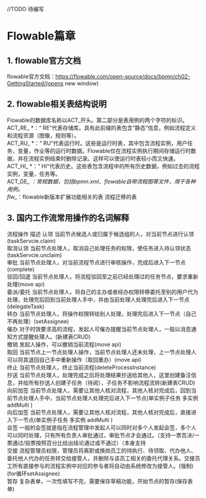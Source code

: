 //TODO 待编写
# Flowable篇章 
## 1. flowable官方文档
flowable官方文档：https://flowable.com/open-source/docs/bpmn/ch02-GettingStarted/(opens new window)

## 2. flowable相关表结构说明
Flowable的数据库名称以ACT_开头。第二部分是表用例的两个字符的标识。  
ACT_RE_ *：“ RE”代表存储库。具有此前缀的表包含“静态”信息，例如流程定义和流程资源（图像，规则等）。  
ACT_RU_ *：“ RU”代表运行时。这些是运行时表，其中包含流程实例，用户任务，变量，作业等的运行时数据。Flowable仅在流程实例执行期间存储运行时数据，并在流程实例结束时删除记录。这样可以使运行时表较小而又快速。  
ACT_HI_ *：“ HI”代表历史。这些表包含流程中的所有历史数据，例如过去的流程实例，变量，任务等。  
ACT_GE_ *：常规数据，包括bpmn.xml、flowable自带流程图等文件，用于各种用例。  
flw_*：flowable新版本扩展功能相关的表  流程迁移的表
## 3. 国内工作流常用操作的名词解释
流程操作	描述
认领	当前节点候选人或归属于候选组的人，对当前节点进行认领(taskServcie.claim)   
取消认领	当前节点处理人，取消自己处理任务的权限，使任务进入待认领状态(taskServcie.unclaim)  
审批	当前节点处理人，对当前流程节点进行审核操作，完成后进入下一节点(complete)  
驳回/回退	当前节点处理人，将流程驳回至之前已经处理过的任务节点，要求重新处理(move api)  
委派/委托	当前节点处理人，将自己的主办或者经办权限转移委托至别的用户代为处理，处理完后回到当前处理人手中，并由当前处理人处理完后进入下一节点(delegateTask)  
转办	当前节点处理人，将操作权限转给别人处理，处理完后进入下一节点（自己不再处理）(setAssignee)  
催办	对于时效要求高的流程，发起人可催办提醒当前节点处理人，一般以消息通知方式提醒处理人。(新建表CRUD)  
撤销	发起人操作，可以撤销当前流程(move api)  
取回	当前节点上一节点处理人操作，当前节点处理人还未处理，上一节点处理人可以将其退回自己手中重新操作（取回重办）(move api)  
终止	当前节点处理人，终止当前流程(deleteProcessInstance)  
抄送	当前节点处理人，处理完成之后将处理结果抄送给其他人，这里创建备注信息，并给所有抄送人创建子任务（待阅），子任务不影响流程流转(新建表CRUD)  
向前加签	当前节点处理人，需要让其他人核对流程，其他人核对完成后，回到当前节点处理人手中，当前节点处理人处理完后进入下一节点(单实例子任务 多实例 addMulti  )  
向后加签	当前节点处理人，需要让其他人核对流程，其他人核对完成后，直接进入下一节点(单实例子任务 多实例 addMulti  )  
会签	一般的会签就是指在流程管理中发起人可以同时对多个人发起会签，多个人可以同时处理，只有所有负责人审批通过，审批节点才会通过。（支持一票否决/一票通过/投票按照百分比给出结论通过或不通过）（本身支持  
交接	流程管理员权限，管理员将离职或换岗员工的待执行、待领取、代办他人、委托他人代办的任务转交给接管人，并删除与该员工相关的委托代理关系。交接员工所有直接参与的流程实例中对应的参与者将自动由系统修改为接管人。(强制)(for循环setAssignee)  
暂存	复杂表单，一次性填写不完，需要保存草稿功能，开始节点的暂存(保存表单)  